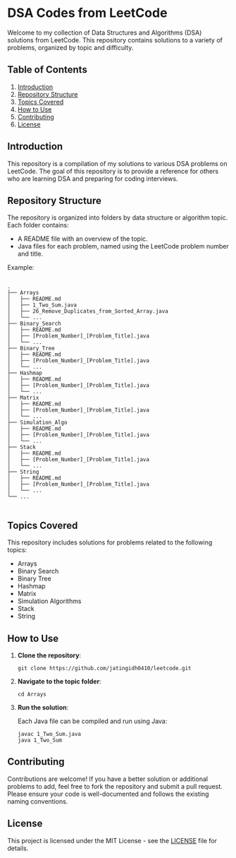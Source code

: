 <h1>DSA Codes from LeetCode</h1>
<p>Welcome to my collection of Data Structures and Algorithms (DSA) solutions from LeetCode. This repository contains solutions to a variety of problems, organized by topic and difficulty.</p>

<h2>Table of Contents</h2>
<ol>
    <li><a href="#introduction">Introduction</a></li>
    <li><a href="#repository-structure">Repository Structure</a></li>
    <li><a href="#topics-covered">Topics Covered</a></li>
    <li><a href="#how-to-use">How to Use</a></li>
    <li><a href="#contributing">Contributing</a></li>
    <li><a href="#license">License</a></li>
</ol>

<h2 id="introduction">Introduction</h2>
<p>This repository is a compilation of my solutions to various DSA problems on LeetCode. The goal of this repository is to provide a reference for others who are learning DSA and preparing for coding interviews.</p>

<h2 id="repository-structure">Repository Structure</h2>
<p>The repository is organized into folders by data structure or algorithm topic. Each folder contains:</p>
<ul>
    <li>A README file with an overview of the topic.</li>
    <li>Java files for each problem, named using the LeetCode problem number and title.</li>
</ul>

<p>Example:</p>
<pre>
<code>
.
├── Arrays
│   ├── README.md
│   ├── 1_Two_Sum.java
│   ├── 26_Remove_Duplicates_from_Sorted_Array.java
│   └── ...
├── Binary_Search
│   ├── README.md
│   ├── [Problem_Number]_[Problem_Title].java
│   └── ...
├── Binary_Tree
│   ├── README.md
│   ├── [Problem_Number]_[Problem_Title].java
│   └── ...
├── Hashmap
│   ├── README.md
│   ├── [Problem_Number]_[Problem_Title].java
│   └── ...
├── Matrix
│   ├── README.md
│   ├── [Problem_Number]_[Problem_Title].java
│   └── ...
├── Simulation_Algo
│   ├── README.md
│   ├── [Problem_Number]_[Problem_Title].java
│   └── ...
├── Stack
│   ├── README.md
│   ├── [Problem_Number]_[Problem_Title].java
│   └── ...
├── String
│   ├── README.md
│   ├── [Problem_Number]_[Problem_Title].java
│   └── ...
└── ...
</code>
</pre>

<h2 id="topics-covered">Topics Covered</h2>
<p>This repository includes solutions for problems related to the following topics:</p>
<ul>
    <li>Arrays</li>
    <li>Binary Search</li>
    <li>Binary Tree</li>
    <li>Hashmap</li>
    <li>Matrix</li>
    <li>Simulation Algorithms</li>
    <li>Stack</li>
    <li>String</li>
</ul>

<h2 id="how-to-use">How to Use</h2>
<ol>
    <li><strong>Clone the repository</strong>:
        <pre><code>git clone https://github.com/jatingidh0410/leetcode.git</code></pre>
    </li>
    <li><strong>Navigate to the topic folder</strong>:
        <pre><code>cd Arrays</code></pre>
    </li>
    <li><strong>Run the solution</strong>:
        <p>Each Java file can be compiled and run using Java:</p>
        <pre><code>javac 1_Two_Sum.java
java 1_Two_Sum</code></pre>
    </li>
</ol>

<h2 id="contributing">Contributing</h2>
<p>Contributions are welcome! If you have a better solution or additional problems to add, feel free to fork the repository and submit a pull request. Please ensure your code is well-documented and follows the existing naming conventions.</p>

<h2 id="license">License</h2>
<p>This project is licensed under the MIT License - see the <a href="LICENSE">LICENSE</a> file for details.</p>

</body>
</html>
